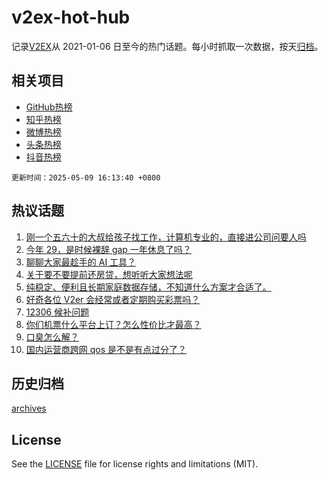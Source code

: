 # v2ex-hot-hub

 记录[V2EX](https://www.v2ex.com/)从 2021-01-06 日至今的热门话题。每小时抓取一次数据，按天[归档](archives)。
 
 ## 相关项目

- [GitHub热榜](https://github.com/snaildev/github-hot-hub)
- [知乎热榜](https://github.com/snaildev/zhihu-hot-hub)
- [微博热榜](https://github.com/snaildev/weibo-hot-hub)
- [头条热榜](https://github.com/snaildev/toutiao-hot-hub)
- [抖音热榜](https://github.com/snaildev/douyin-hot-hub)


 `更新时间：2025-05-09 16:13:40 +0800`

## 热议话题

1. [刚一个五六十的大叔给孩子找工作，计算机专业的，直接进公司问要人吗](https://www.v2ex.com/t/1130452)
1. [今年 29，是时候裸辞 gap 一年休息了吗？](https://www.v2ex.com/t/1130616)
1. [聊聊大家最趁手的 AI 工具？](https://www.v2ex.com/t/1130467)
1. [关于要不要提前还房贷，想听听大家想法呢](https://www.v2ex.com/t/1130536)
1. [纯稳定、便利且长期家庭数据存储，不知道什么方案才合适了。](https://www.v2ex.com/t/1130542)
1. [好奇各位 V2er 会经常或者定期购买彩票吗？](https://www.v2ex.com/t/1130617)
1. [12306 候补问题](https://www.v2ex.com/t/1130592)
1. [你们机票什么平台上订？怎么性价比才最高？](https://www.v2ex.com/t/1130574)
1. [口臭怎么解？](https://www.v2ex.com/t/1130654)
1. [国内运营商跨网 qos 是不是有点过分了？](https://www.v2ex.com/t/1130453)

## 历史归档

[archives](archives)

## License

See the [LICENSE](LICENSE) file for license rights and limitations (MIT).
